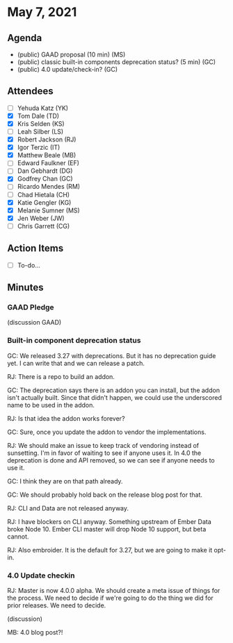 # May 7, 2021

## Agenda

- (public) GAAD proposal (10 min) (MS)
- (public) classic built-in components deprecation status? (5 min) (GC)
- (public) 4.0 update/check-in? (GC)

## Attendees

- [ ]  Yehuda Katz (YK)
- [x]  Tom Dale (TD)
- [x]  Kris Selden (KS)
- [ ]  Leah Silber (LS)
- [x]  Robert Jackson (RJ)
- [x]  Igor Terzic (IT)
- [x]  Matthew Beale (MB)
- [ ]  Edward Faulkner (EF)
- [ ]  Dan Gebhardt (DG)
- [x]  Godfrey Chan (GC)
- [ ]  Ricardo Mendes (RM)
- [ ]  Chad Hietala (CH)
- [x]  Katie Gengler (KG)
- [x]  Melanie Sumner (MS)
- [x]  Jen Weber (JW)
- [ ]  Chris Garrett (CG)

## Action Items

- [ ]  To-do...

## Minutes

### GAAD Pledge

(discussion GAAD)

### Built-in component deprecation status

GC: We released 3.27 with deprecations. But it has no deprecation guide yet. I can write that and we can release a patch.

RJ: There is a repo to build an addon.

GC: The deprecation says there is an addon you can install, but the addon isn't actually built. Since that didn't happen, we could use the underscored name to be used in the addon.

RJ: Is that idea the addon works forever?

GC: Sure, once you update the addon to vendor the implementations.

RJ: We should make an issue to keep track of vendoring instead of sunsetting. I'm in favor of waiting to see if anyone uses it. In 4.0 the deprecation is done and API removed, so we can see if anyone needs to use it.

GC: I think they are on that path already.

GC: We should probably hold back on the release blog post for that.

RJ: CLI and Data are not released anyway.

RJ: I have blockers on CLI anyway. Something upstream of Ember Data broke Node 10. Ember CLI master will drop Node 10 support, but beta cannot.

RJ: Also embroider. It is the default for 3.27, but we are going to make it opt-in.

### 4.0 Update checkin

RJ: Master is now 4.0.0 alpha. We should create a meta issue of things for the process. We need to decide if we're going to do the thing we did for prior releases. We need to decide.

(discussion)

MB: 4.0 blog post?!